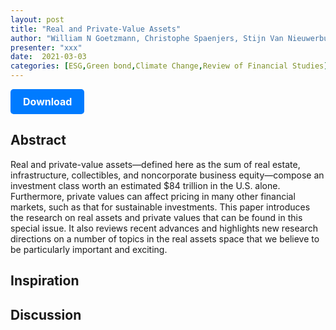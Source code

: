 ```yaml
---
layout: post
title: "Real and Private-Value Assets"
author: "William N Goetzmann, Christophe Spaenjers, Stijn Van Nieuwerburgh"
presenter: "xxx"
date:  2021-03-03
categories: [ESG,Green bond,Climate Change,Review of Financial Studies]
---
```



<p>
  <a href="https://deliverypdf.ssrn.com/delivery.php?ID=075114103000077075114098112124084025125053040028048056123004124126003001091066004078035011028047049060004026090065113066119106009078074029038028013082090102008070077042005006005027124006117066115119090108100104079019126065003123001074090004077003105&EXT=pdf&INDEX=TRUE" class="button">
    Download
  </a>
</p>

<style>
  .button {
    display: inline-block;
    padding: 10px 20px;
    background-color: #007bff;
    color: #fff;
    text-decoration: none;
    border-radius: 5px;
    font-size: 16px;
    font-weight: bold;
  }
</style>

## Abstract
Real and private-value assets—defined here as the sum of real estate, infrastructure, collectibles, and noncorporate business equity—compose an investment class worth an estimated $84 trillion in the U.S. alone. Furthermore, private values can affect pricing in many other financial markets, such as that for sustainable investments. This paper introduces the research on real assets and private values that can be found in this special issue. It also reviews recent advances and highlights new research directions on a number of topics in the real assets space that we believe to be particularly important and exciting.
## Inspiration




## Discussion
